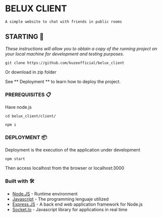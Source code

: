 # BELUX CLIENT
    A simple website to chat with friends in public rooms

## STARTING 🚀
 _These instructions will allow you to obtain a copy of the running project on your local machine for development and testing purposes._
```
git clone https://github.com/kuzeofficial/belux_client
```
Or download in zip folder

 See ** Deployment ** to learn how to deploy the project.

### PREREQUISITES 📋
 Have node.js
 ```
 cd belux_client/client/
 ```
 ```
 npm i
 ```
### DEPLOYMENT 📦
 Deployment is the execution of the application under development
```
npm start
```
Then access localhost from the browser or localhost:3000

### Built with 🛠️
* [Node.JS](https://nodejs.org/es/) - Runtime environment
* [Javascript](https://www.javascript.com/) - The programming lenguaje utilized
* [Express.JS](https://expressjs.com/es/) - A back end web application framework for Node.js
* [Socket.Io](https://socket.io/) - Javascript library for applications in real time
